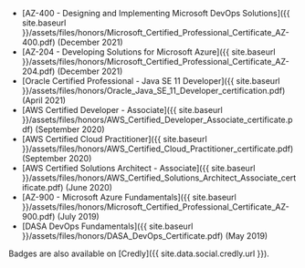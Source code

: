 - [AZ-400 - Designing and Implementing Microsoft DevOps Solutions]({{ site.baseurl }}/assets/files/honors/Microsoft_Certified_Professional_Certificate_AZ-400.pdf) (December 2021)
- [AZ-204 - Developing Solutions for Microsoft Azure]({{ site.baseurl }}/assets/files/honors/Microsoft_Certified_Professional_Certificate_AZ-204.pdf) (December 2021)
- [Oracle Certified Professional - Java SE 11 Developer]({{ site.baseurl }}/assets/files/honors/Oracle_Java_SE_11_Developer_certification.pdf) (April 2021)
- [AWS Certified Developer - Associate]({{ site.baseurl }}/assets/files/honors/AWS_Certified_Developer_Associate_certificate.pdf) (September 2020)
- [AWS Certified Cloud Practitioner]({{ site.baseurl }}/assets/files/honors/AWS_Certified_Cloud_Practitioner_certificate.pdf) (September 2020)
- [AWS Certified Solutions Architect - Associate]({{ site.baseurl }}/assets/files/honors/AWS_Certified_Solutions_Architect_Associate_certificate.pdf) (June 2020)
- [AZ-900 - Microsoft Azure Fundamentals]({{ site.baseurl }}/assets/files/honors/Microsoft_Certified_Professional_Certificate_AZ-900.pdf) (July 2019)
- [DASA DevOps Fundamentals]({{ site.baseurl }}/assets/files/honors/DASA_DevOps_Certificate.pdf) (May 2019)

Badges are also available on [Credly]({{ site.data.social.credly.url }}).
